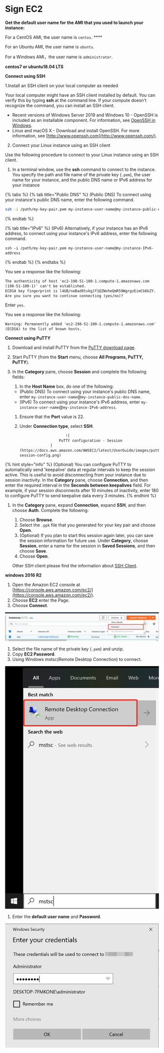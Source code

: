 # Sign EC2

**Get the default user name for the AMI that you used to launch your instance:**

 For a CentOS AMI, the user name is `centos`. ****

 For an Ubuntu AMI, the user name is `ubuntu`.

 For a Windows AMI，the user name is `administrator`.

**centos7 or ubuntu18.04 LTS**

**Connect using SSH**

1.Install an SSH client on your local computer as needed

Your local computer might have an SSH client installed by default. You can verify this by typing **ssh** at the command line. If your compute doesn't recognize the command, you can install an SSH client.

* Recent versions of Windows Server 2019 and Windows 10 - OpenSSH is included as an installable component. For information, see [OpenSSH in Windows](https://docs.microsoft.com/en-us/windows-server/administration/openssh/openssh_overview).
* Linux and macOS X - Download and install OpenSSH. For more information, see [http://www.openssh.com](http://www.openssh.com/).

2. Connect your Linux instance using an SSH client

Use the following procedure to connect to your Linux instance using an SSH client. 

1. In a terminal window, use the **ssh** command to connect to the instance. You specify the path and file name of the private key \(`.pem`\), the user name for your instance, and the public DNS name or IPv6 address for your instance

{% tabs %}
{% tab title="Public DNS" %}
\(Public DNS\) To connect using your instance's public DNS name, enter the following command.

```bash
ssh -i /path/my-key-pair.pem my-instance-user-name@my-instance-public-dns-name
```
{% endtab %}

{% tab title="IPv6" %}
\(IPv6\) Alternatively, if your instance has an IPv6 address, to connect using your instance's IPv6 address, enter the following command.

```
ssh -i /path/my-key-pair.pem my-instance-user-name@my-instance-IPv6-address
```
{% endtab %}
{% endtabs %}

You see a response like the following:

```text
The authenticity of host 'ec2-198-51-100-1.compute-1.amazonaws.com (198-51-100-1)' can't be established.
ECDSA key fingerprint is l4UB/neBad9tvkgJf1QZWxheQmR59WgrgzEimCG6kZY.
Are you sure you want to continue connecting (yes/no)?
```

Enter `yes`.

You see a response like the following:

```text
Warning: Permanently added 'ec2-198-51-100-1.compute-1.amazonaws.com' (ECDSA) to the list of known hosts.
```

**Connect using PuTTY** 

1.  Download and install PuTTY from the [PuTTY download page](http://www.chiark.greenend.org.uk/~sgtatham/putty/). 
2. Start PuTTY \(from the **Start** menu, choose **All Programs, PuTTY, PuTTY**\).
3. In the **Category** pane, choose **Session** and complete the following fields:

   1. In the **Host Name** box, do one of the following:

   * \(Public DNS\) To connect using your instance's public DNS name, enter `my-instance-user-name`@`my-instance-public-dns-name`.
   * \(IPv6\) To connect using your instance's IPv6 address, enter  `my-instance-user-name`@`my-instance-IPv6-address`.

   1. Ensure that the **Port** value is 22.
   2. Under **Connection type**, select **SSH**.

                               ![
   							PuTTY configuration - Session
   						](https://docs.aws.amazon.com/AWSEC2/latest/UserGuide/images/putty-session-config.png)



{% hint style="info" %}
 \(Optional\) You can configure PuTTY to automatically send 'keepalive' data at regular intervals to keep the session active. This is useful to avoid disconnecting from your instance due to session inactivity. In the **Category** pane, choose **Connection**, and then enter the required interval in the **Seconds between keepalives** field. For example, if your session disconnects after 10 minutes of inactivity, enter 180 to configure PuTTY to send keepalive data every 3 minutes.
{% endhint %}

1. In the **Category** pane, expand **Connection**, expand **SSH**, and then choose **Auth**. Complete the following:

   1. Choose **Browse**.
   2. Select the `.ppk` file that you generated for your key pair and choose **Open**.
   3. \(Optional\) If you plan to start this session again later, you can save the session information for future use. Under **Category**, choose **Session**, enter a name for the session in **Saved Sessions**, and then choose **Save**.
   4. Choose **Open**.

   Other SSH client please find the information about [SSH Client](https://www.slant.co/topics/149/~best-ssh-clients-for-windows).

**windows 2016 R2**

1. Open the Amazon EC2 console at [https://console.aws.amazon.com/ec2/](https://console.aws.amazon.com/ec2/).
2. Choose **EC2** enter the Page.
3. Choose **Connect**. 

![](../../.gitbook/assets/image%20%2861%29.png)

1. Select the file name of the private key \(`.pem`\) and unzip.
2. Copy **EC2 Password**.
3. Using Windows mstsc\(Remote Desktop Connection\) to connect.

![](../../.gitbook/assets/image%20%2860%29.png)

1. Enter the **default user name** and **Password**.

![](../../.gitbook/assets/image%20%2863%29.png)

